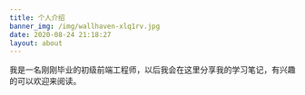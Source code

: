 ```yaml
---
title: 个人介绍
banner_img: /img/wallhaven-xlq1rv.jpg
date: 2020-08-24 21:18:27
layout: about
---
```


我是一名刚刚毕业的初级前端工程师，以后我会在这里分享我的学习笔记，有兴趣的可以欢迎来阅读。
